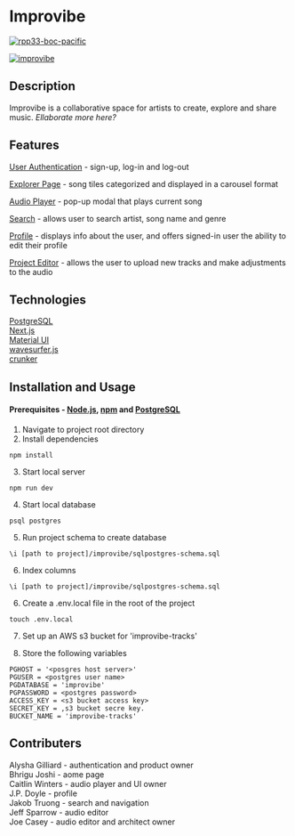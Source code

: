 # Improvibe
[![rpp33-boc-pacific](https://circleci.com/gh/rpp33-boc-pacific/improvibe.svg?style=svg)](https://app.circleci.com/pipelines/github/rpp33-boc-pacific/improvibe)

[![improvibe](https://i.ibb.co/6vWMBj5/ezgif-com-gif-maker.gif "improvibe")](https://i.ibb.co/6vWMBj5/ezgif-com-gif-maker.gif)



## Description
Improvibe is a collaborative space for artists to create, explore and share music. *Ellaborate more here?*
## Features
[User Authentication](https://i.ibb.co/XpGc6Fj/authentication.png) - sign-up, log-in and log-out

[Explorer Page](https://i.ibb.co/ygvV5CG/Screen-Shot-2022-06-15-at-4-54-02-PM.png) -  song tiles categorized and displayed in a carousel format

[Audio Player](https://i.ibb.co/d0Xgkgc/Screen-Shot-2022-06-15-at-7-56-51-PM.png) - pop-up modal that plays current song

[Search](https://i.ibb.co/WWpdc0C/search.png) - allows user to search artist, song name and genre

[Profile](https://i.ibb.co/mT0yY7n/profile.png) - displays info about the user, and offers signed-in user the ability to edit their profile

[Project Editor](https://i.ibb.co/BK5FLng/audio-editor.png)  - allows the user to upload new tracks and make adjustments to the audio

## Technologies
[PostgreSQL](https://www.postgresql.org/)<br>
[Next.js](https://nextjs.org/) <br>
[Material UI](https://mui.com/) <br>
[wavesurfer.js](https://wavesurfer-js.org/)<br>
[crunker](https://github.com/jaggad/crunker)


## Installation and Usage
#### Prerequisites - [Node.js](https://nodejs.org/en/), [npm](https://www.npmjs.com/) and [PostgreSQL](https://www.postgresql.org/)

1. Navigate to project root directory
2. Install dependencies
```
npm install
```
3. Start local server
```
npm run dev
```

4. Start local database
```
psql postgres
```
5. Run project schema to create database
```
\i [path to project]/improvibe/sqlpostgres-schema.sql
```
6. Index columns
```
\i [path to project]/improvibe/sqlpostgres-schema.sql
```
6. Create a .env.local file in the root of the project
```
touch .env.local
```
7. Set up an AWS s3 bucket for 'improvibe-tracks'

8. Store the following variables
```
PGHOST = '<posgres host server>'
PGUSER = <postgres user name>
PGDATABASE = 'improvibe'
PGPASSWORD = <postgres password>
ACCESS_KEY = <s3 bucket access key>
SECRET_KEY = ,s3 bucket secre key.
BUCKET_NAME = 'improvibe-tracks'
```

## Contributers
Alysha Gilliard - authentication and product owner <br>
Bhrigu Joshi - aome page<br>
Caitlin Winters - audio player and UI owner<br>
J.P. Doyle - profile <br>
Jakob Truong -  search and navigation<br>
Jeff Sparrow - audio editor<br>
Joe Casey - audio editor and architect owner<br>
